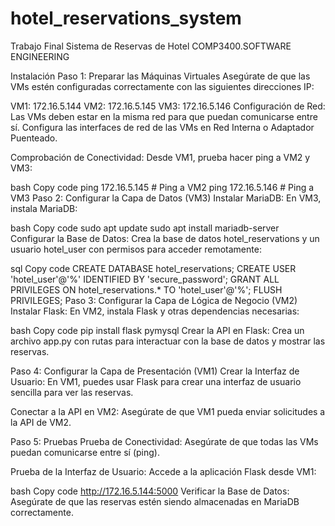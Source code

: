 # hotel_reservations_system
Trabajo Final Sistema de Reservas de Hotel COMP3400.SOFTWARE ENGINEERING



Instalación
Paso 1: Preparar las Máquinas Virtuales
Asegúrate de que las VMs estén configuradas correctamente con las siguientes direcciones IP:

VM1: 172.16.5.144
VM2: 172.16.5.145
VM3: 172.16.5.146
Configuración de Red: Las VMs deben estar en la misma red para que puedan comunicarse entre sí. Configura las interfaces de red de las VMs en Red Interna o Adaptador Puenteado.

Comprobación de Conectividad: Desde VM1, prueba hacer ping a VM2 y VM3:

bash
Copy code
ping 172.16.5.145  # Ping a VM2
ping 172.16.5.146  # Ping a VM3
Paso 2: Configurar la Capa de Datos (VM3)
Instalar MariaDB: En VM3, instala MariaDB:

bash
Copy code
sudo apt update
sudo apt install mariadb-server
Configurar la Base de Datos: Crea la base de datos hotel_reservations y un usuario hotel_user con permisos para acceder remotamente:

sql
Copy code
CREATE DATABASE hotel_reservations;
CREATE USER 'hotel_user'@'%' IDENTIFIED BY 'secure_password';
GRANT ALL PRIVILEGES ON hotel_reservations.* TO 'hotel_user'@'%';
FLUSH PRIVILEGES;
Paso 3: Configurar la Capa de Lógica de Negocio (VM2)
Instalar Flask: En VM2, instala Flask y otras dependencias necesarias:

bash
Copy code
pip install flask pymysql
Crear la API en Flask: Crea un archivo app.py con rutas para interactuar con la base de datos y mostrar las reservas.

Paso 4: Configurar la Capa de Presentación (VM1)
Crear la Interfaz de Usuario: En VM1, puedes usar Flask para crear una interfaz de usuario sencilla para ver las reservas.

Conectar a la API en VM2: Asegúrate de que VM1 pueda enviar solicitudes a la API de VM2.

Paso 5: Pruebas
Prueba de Conectividad: Asegúrate de que todas las VMs puedan comunicarse entre sí (ping).

Prueba de la Interfaz de Usuario: Accede a la aplicación Flask desde VM1:

bash
Copy code
http://172.16.5.144:5000
Verificar la Base de Datos: Asegúrate de que las reservas estén siendo almacenadas en MariaDB correctamente.
